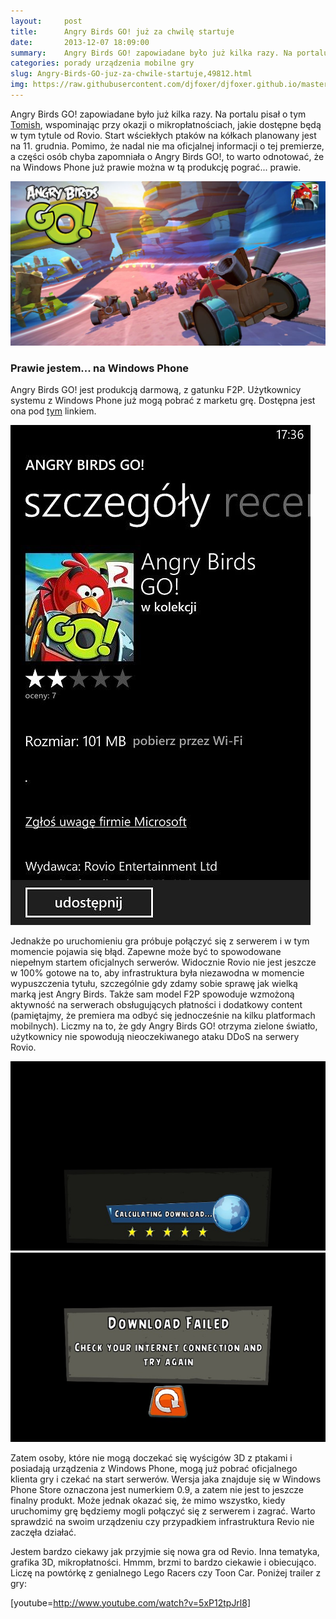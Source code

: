 ```yaml
---
layout:     post
title:      Angry Birds GO! już za chwilę startuje
date:       2013-12-07 18:09:00
summary:    Angry Birds GO! zapowiadane było już kilka razy. Na portalu pisał o tym Tomish,  wspominając przy okazji o mikropłatnościach, jakie dostępne będą w tym tytule od Rovio. Start wściekłych ptaków na kółkach planowany jest na 11. grudnia. Pomimo, że nadal nie ma oficjalnej informacji o tej premierze, a części osób chyba zapomniała o Angry Birds GO!, to warto odnotować, że na Windows Phone już prawie m...
categories: porady urządzenia mobilne gry
slug: Angry-Birds-GO-juz-za-chwile-startuje,49812.html
img: https://raw.githubusercontent.com/djfoxer/djfoxer.github.io/master/_img/2013-12-7-_92_/g_-_-x-_-_-_x20131207175823_0.jpg
---
```




Angry Birds GO! zapowiadane było już kilka razy. Na portalu pisał o tym [Tomish](http://www.dobreprogramy.pl/Angry-Birds-Go-szykuje-sie-do-najazdu-na-portfele,News,49612.html),  wspominając przy okazji o mikropłatnościach, jakie dostępne będą w tym tytule od Rovio. Start wściekłych ptaków na kółkach planowany jest na 11. grudnia. Pomimo, że nadal nie ma oficjalnej informacji o tej premierze, a części osób chyba zapomniała o Angry Birds GO!, to warto odnotować, że na Windows Phone już prawie można w tą produkcję pograć... prawie.


![desk](https://raw.githubusercontent.com/djfoxer/djfoxer.github.io/master/_img/2013-12-7-_92_/g_-_-x-_-_-_x20131207175823_0.jpg)




### Prawie jestem... na Windows Phone


Angry Birds GO! jest produkcją darmową, z gatunku F2P. Użytkownicy systemu z Windows Phone już mogą pobrać z marketu grę. Dostępna jest ona pod [tym](http://www.windowsphone.com/pl-pl/store/app/angry-birds-go/98fbba41-dafc-4b3e-83e5-21a8d7a4e0f4)  linkiem. 



![desk](https://raw.githubusercontent.com/djfoxer/djfoxer.github.io/master/_img/2013-12-7-_92_/g_-_-x-_-_-_x20131207175704_0.jpg)



Jednakże po uruchomieniu gra próbuje połączyć się z serwerem i w tym momencie pojawia się błąd. Zapewne może być to spowodowane niepełnym startem oficjalnych serwerów. Widocznie Rovio nie jest jeszcze w 100% gotowe na to, aby infrastruktura była niezawodna w momencie wypuszczenia tytułu, szczególnie gdy zdamy sobie sprawę jak wielką marką jest Angry Birds. Także sam model F2P spowoduje wzmożoną aktywność na serwerach obsługujących płatności i dodatkowy content (pamiętajmy, że premiera ma odbyć się jednocześnie na kilku platformach mobilnych). Liczmy na to, że gdy Angry Birds GO! otrzyma zielone światło, użytkownicy nie spowodują nieoczekiwanego ataku DDoS na serwery Rovio.



![desk](https://raw.githubusercontent.com/djfoxer/djfoxer.github.io/master/_img/2013-12-7-_92_/g_-_-x-_-_-_x20131207175712_0.png)



Zatem osoby, które nie mogą doczekać się wyścigów 3D z ptakami i posiadają urządzenia z Windows Phone, mogą już pobrać oficjalnego klienta gry i czekać na start serwerów. Wersja jaka znajduje się w Windows Phone Store oznaczona jest numerkiem 0.9, a zatem nie jest to jeszcze finalny produkt. Może jednak okazać się, że mimo wszystko, kiedy uruchomimy grę będziemy mogli połączyć się z serwerem i zagrać. Warto sprawdzić na swoim urządzeniu czy przypadkiem infrastruktura Revio nie zaczęła działać. 

Jestem bardzo ciekawy jak przyjmie się nowa gra od Revio. Inna tematyka, grafika 3D, mikropłatności. Hmmm, brzmi to bardzo ciekawie i obiecująco. Liczę na powtórkę z genialnego Lego Racers czy Toon Car. Poniżej trailer z gry:

[youtube=http://www.youtube.com/watch?v=5xP12tpJrl8]